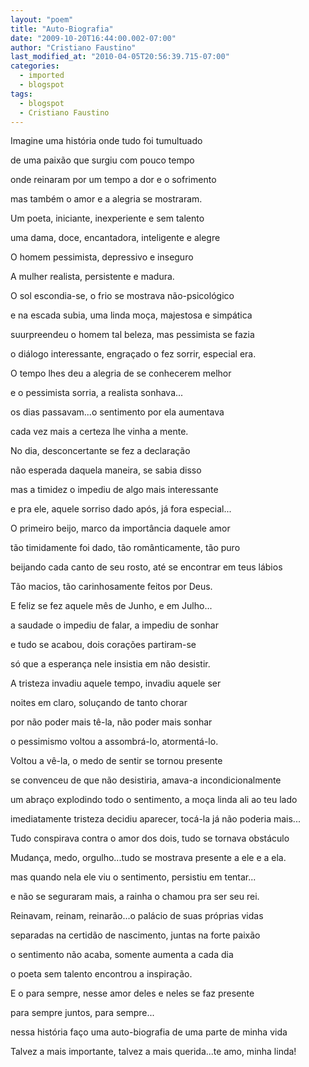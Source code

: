 ```yaml
---
layout: "poem"
title: "Auto-Biografia"
date: "2009-10-20T16:44:00.002-07:00"
author: "Cristiano Faustino"
last_modified_at: "2010-04-05T20:56:39.715-07:00"
categories:
  - imported
  - blogspot
tags:
  - blogspot
  - Cristiano Faustino
---
```


Imagine uma história onde tudo foi tumultuado

de uma paixão que surgiu com pouco tempo

onde reinaram por um tempo a dor e o sofrimento

mas também o amor e a alegria se mostraram.

Um poeta, iniciante, inexperiente e sem talento

uma dama, doce, encantadora, inteligente e alegre

O homem pessimista, depressivo e inseguro

A mulher realista, persistente e madura.

O sol escondia-se, o frio se mostrava não-psicológico

e na escada subia, uma linda moça, majestosa e simpática

suurpreendeu o homem tal beleza, mas pessimista se fazia

o diálogo interessante, engraçado o fez sorrir, especial era.

O tempo lhes deu a alegria de se conhecerem melhor

e o pessimista sorria, a realista sonhava...

os dias passavam...o sentimento por ela aumentava

cada vez mais a certeza lhe vinha a mente.

No dia, desconcertante se fez a declaração

não esperada daquela maneira, se sabia disso

mas a timidez o impediu de algo mais interessante

e pra ele, aquele sorriso dado após, já fora especial...

O primeiro beijo, marco da importância daquele amor

tão timidamente foi dado, tão românticamente, tão puro

beijando cada canto de seu rosto, até se encontrar em teus lábios

Tão macios, tão carinhosamente feitos por Deus.

E feliz se fez aquele mês de Junho, e em Julho...

a saudade o impediu de falar, a impediu de sonhar

e tudo se acabou, dois corações partiram-se

só que a esperança nele insistia em não desistir.

A tristeza invadiu aquele tempo, invadiu aquele ser

noites em claro, soluçando de tanto chorar

por não poder mais tê-la, não poder mais sonhar

o pessimismo voltou a assombrá-lo, atormentá-lo.

Voltou a vê-la, o medo de sentir se tornou presente

se convenceu de que não desistiria, amava-a incondicionalmente

um abraço explodindo todo o sentimento, a moça linda ali ao teu lado

imediatamente tristeza decidiu aparecer, tocá-la já não poderia mais...

Tudo conspirava contra o amor dos dois, tudo se tornava obstáculo

Mudança, medo, orgulho...tudo se mostrava presente a ele e a ela.

mas quando nela ele viu o sentimento, persistiu em tentar...

e não se seguraram mais, a rainha o chamou pra ser seu rei.

Reinavam, reinam, reinarão...o palácio de suas próprias vidas

separadas na certidão de nascimento, juntas na forte paixão

o sentimento não acaba, somente aumenta a cada dia

o poeta sem talento encontrou a inspiração.

E o para sempre, nesse amor deles e neles se faz presente

para sempre juntos, para sempre...

nessa história faço uma auto-biografia de uma parte de minha vida

Talvez a mais importante, talvez a mais querida...te amo, minha linda!